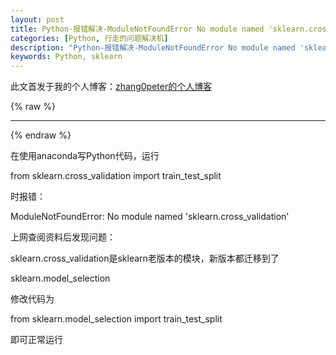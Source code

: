 ```yaml
---
layout: post
title: Python-报错解决-ModuleNotFoundError No module named 'sklearn.cross_validation'
categories: [Python, 行走的问题解决机]
description: "Python-报错解决-ModuleNotFoundError No module named 'sklearn.cross_validation'"
keywords: Python, sklearn
---
```


此文首发于我的个人博客：[zhang0peter的个人博客](https://zhang0peter.com)         

{% raw %}
***          
{% endraw %}


在使用anaconda写Python代码，运行

from sklearn.cross_validation import train_test_split

时报错：

ModuleNotFoundError: No module named 'sklearn.cross_validation'

上网查阅资料后发现问题：

sklearn.cross_validation是sklearn老版本的模块，新版本都迁移到了

sklearn.model_selection

修改代码为

from sklearn.model_selection import train_test_split

即可正常运行